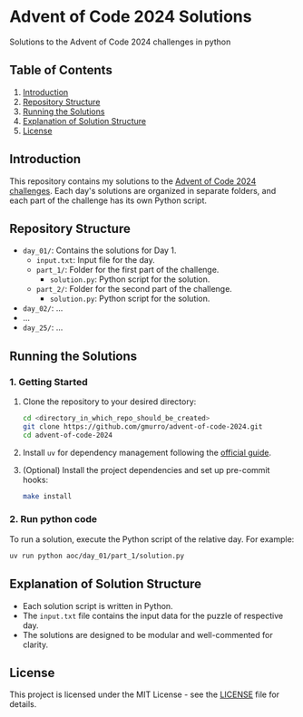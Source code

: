 # Advent of Code 2024 Solutions

Solutions to the Advent of Code 2024 challenges in python

## Table of Contents
1. [Introduction](#introduction)
2. [Repository Structure](#repository-structure)
3. [Running the Solutions](#running-the-solutions)
4. [Explanation of Solution Structure](#explanation-of-solution-structure)
5. [License](#license)

## Introduction
This repository contains my solutions to the [Advent of Code 2024 challenges](https://adventofcode.com/2024). Each day's solutions are organized in separate folders, and each part of the challenge has its own Python script.

## Repository Structure
- `day_01/`: Contains the solutions for Day 1.
  - `input.txt`: Input file for the day.
  - `part_1/`: Folder for the first part of the challenge.
    - `solution.py`: Python script for the solution.
  - `part_2/`: Folder for the second part of the challenge.
    - `solution.py`: Python script for the solution.
- `day_02/`: ...
- ...
- `day_25/`: ...

## Running the Solutions
### 1. Getting Started

1. Clone the repository to your desired directory:

    ```bash
    cd <directory_in_which_repo_should_be_created>
    git clone https://github.com/gmurro/advent-of-code-2024.git
    cd advent-of-code-2024
    ```

2. Install `uv` for dependency management following the [official guide](https://docs.astral.sh/uv/getting-started/installation/).

3. (Optional) Install the project dependencies and set up pre-commit hooks:

    ```bash
    make install
    ```

### 2. Run python code
To run a solution, execute the Python script of the relative day. For example:
```bash
uv run python aoc/day_01/part_1/solution.py
```

## Explanation of Solution Structure
- Each solution script is written in Python.
- The `input.txt` file contains the input data for the puzzle of respective day.
- The solutions are designed to be modular and well-commented for clarity.

## License
This project is licensed under the MIT License - see the [LICENSE](LICENSE) file for details.
